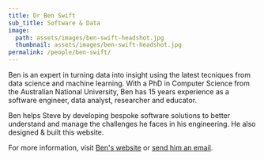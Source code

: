 ```yaml
---
title: Dr Ben Swift
sub_title: Software & Data
image:
  path: assets/images/ben-swift-headshot.jpg
  thumbnail: assets/images/ben-swift-headshot.jpg
permalink: /people/ben-swift/
---
```


Ben is an expert in turning data into insight using the latest tecniques from
data science and machine learning. With a PhD in Computer Science from the
Australian National University, Ben has 15 years experience as a software
engineer, data analyst, researcher and educator.

Ben helps Steve by developing bespoke software solutions to better understand
and manage the challenges he faces in his engineering. He also designed & built
this website.

For more information, visit [Ben's website](https://benswift.me) or [send him an
email](mailto:ben@benswift.me).
